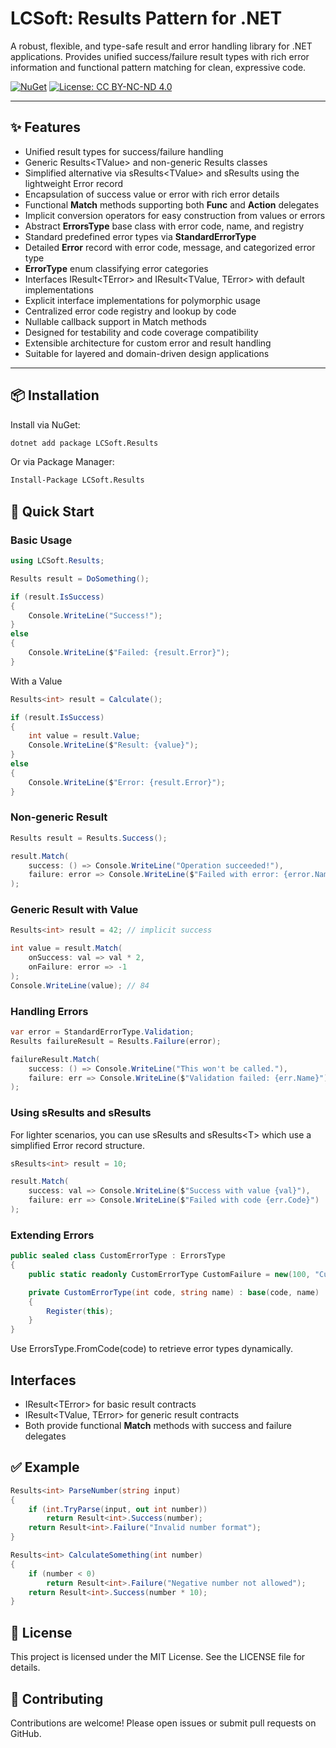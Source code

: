 ﻿# LCSoft: Results Pattern for .NET

A robust, flexible, and type-safe result and error handling library for .NET applications.
Provides unified success/failure result types with rich error information and functional pattern matching for clean, expressive code.

[![NuGet](https://img.shields.io/nuget/v/Results.Pattern.svg)](https://www.nuget.org/packages/LCSoft.Results/)
[![License: CC BY-NC-ND 4.0](https://img.shields.io/badge/License-CC_BY--NC--ND_4.0-lightgrey.svg)](https://creativecommons.org/licenses/by-nc-nd/4.0/)

---

## ✨ Features

- Unified result types for success/failure handling
- Generic Results\<TValue> and non-generic Results classes
- Simplified alternative via sResults\<TValue> and sResults using the lightweight Error record
- Encapsulation of success value or error with rich error details
- Functional **Match** methods supporting both **Func** and **Action** delegates
- Implicit conversion operators for easy construction from values or errors
- Abstract **ErrorsType** base class with error code, name, and registry
- Standard predefined error types via **StandardErrorType**
- Detailed **Error** record with error code, message, and categorized error type
- **ErrorType** enum classifying error categories
- Interfaces IResult\<TError> and IResult<TValue, TError> with default implementations
- Explicit interface implementations for polymorphic usage
- Centralized error code registry and lookup by code
- Nullable callback support in Match methods
- Designed for testability and code coverage compatibility
- Extensible architecture for custom error and result handling
- Suitable for layered and domain-driven design applications

---

## 📦 Installation

Install via NuGet:

```bash
dotnet add package LCSoft.Results
```

Or via Package Manager:

```bash
Install-Package LCSoft.Results
```

## 🚀 Quick Start

### Basic Usage

```csharp
using LCSoft.Results;

Results result = DoSomething();

if (result.IsSuccess)
{
    Console.WriteLine("Success!");
}
else
{
    Console.WriteLine($"Failed: {result.Error}");
}
```

With a Value

```csharp
Results<int> result = Calculate();

if (result.IsSuccess)
{
    int value = result.Value;
    Console.WriteLine($"Result: {value}");
}
else
{
    Console.WriteLine($"Error: {result.Error}");
}
```

### Non-generic Result

```csharp
Results result = Results.Success();

result.Match(
    success: () => Console.WriteLine("Operation succeeded!"),
    failure: error => Console.WriteLine($"Failed with error: {error.Name}")
);
```
### Generic Result with Value

```csharp
Results<int> result = 42; // implicit success

int value = result.Match(
    onSuccess: val => val * 2,
    onFailure: error => -1
);
Console.WriteLine(value); // 84
```

### Handling Errors

```csharp
var error = StandardErrorType.Validation;
Results failureResult = Results.Failure(error);

failureResult.Match(
    success: () => Console.WriteLine("This won't be called."),
    failure: err => Console.WriteLine($"Validation failed: {err.Name}")
);
```

### Using sResults and sResults<T>

For lighter scenarios, you can use sResults and sResults\<T> which use a simplified Error record structure.

```csharp
sResults<int> result = 10;

result.Match(
    success: val => Console.WriteLine($"Success with value {val}"),
    failure: err => Console.WriteLine($"Failed with code {err.Code}")
);
```

### Extending Errors

```csharp
public sealed class CustomErrorType : ErrorsType
{
    public static readonly CustomErrorType CustomFailure = new(100, "CustomFailure");

    private CustomErrorType(int code, string name) : base(code, name)
    {
        Register(this);
    }
}
```

Use ErrorsType.FromCode(code) to retrieve error types dynamically.

## Interfaces

- IResult\<TError> for basic result contracts
- IResult<TValue, TError> for generic result contracts
- Both provide functional **Match** methods with success and failure delegates

## ✅ Example

```csharp
Results<int> ParseNumber(string input)
{
    if (int.TryParse(input, out int number))
        return Result<int>.Success(number);
    return Result<int>.Failure("Invalid number format");
}

Results<int> CalculateSomething(int number)
{
    if (number < 0)
        return Result<int>.Failure("Negative number not allowed");
    return Result<int>.Success(number * 10);
}
```


## 📄 License

This project is licensed under the MIT License. See the LICENSE file for details.

## 🙌 Contributing

Contributions are welcome! Please open issues or submit pull requests on GitHub.
